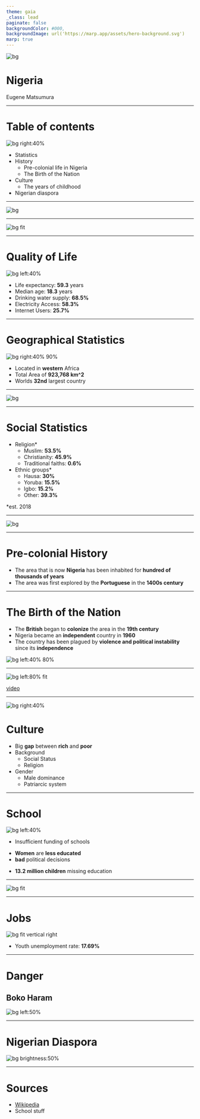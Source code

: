 ```yaml
---
theme: gaia
_class: lead
paginate: false
backgroundColor: #000,
backgroundImage: url('https://marp.app/assets/hero-background.svg')
marp: true
---
```



![bg](https://wallpapercave.com/wp/wp4213491.jpg)

# Nigeria
Eugene Matsumura

---

# Table of contents

![bg right:40%](https://media.istockphoto.com/photos/african-megacity-lagos-nigeria-picture-id1333460374?b=1&k=20&m=1333460374&s=170667a&w=0&h=zVnzkiSMy9zw4SJ46sghYy8UE08gEoSlEBbKXZJ_YQY=)

- Statistics
- History
  - Pre-colonial life in Nigeria
  - The Birth of the Nation
- Culture
  - The years of childhood
- Nigerian diaspora

---

<!-- Even though we love to draw conclusions out of intuition -->
![bg](https://preview.redd.it/8ruxxxe7d9d31.jpg?auto=webp&s=8aea753b10e0c1346031283090c9d589ae953c14)

---

<!-- it is still important to look at statistics -->
![bg fit](https://miro.medium.com/max/624/1*FAzumPnvzKUDolMG7SNcHw.png)

---

# Quality of Life

![bg left:40%](https://wp-statistics.com/wp-content/themes/site-theme/assets/img/cta-secondary.svg)

- Life expectancy: **59.3** years
- Median age: **18.3** years
- Drinking water supply: **68.5%**
- Electricity Access: **58.3%**
- Internet Users: **25.7%**

---

# Geographical Statistics

![bg right:40% 90%](https://upload.wikimedia.org/wikipedia/commons/c/c1/Nigeria_in_Africa_%28-mini_map_-rivers%29.svg)
- Located in **western** Africa
- Total Area of **923,768 km^2**
- Worlds **32nd** largest country

---

<!-- Altough we saw most of the stuff about nigeria, sadly we live in a society and therefore we must also focus on social stats -->
![bg](https://media.makeameme.org/created/social-sciences-social.jpg)

---

# Social Statistics

- Religion*
  - Muslim: **53.5%**
  - Christianity: **45.9%**
  - Traditional faiths: **0.6%**
- Ethnic groups*
  - Hausa: **30%**
  - Yoruba: **15.5%**
  - Igbo: **15.2%**
  - Other: **39.3%**

*est. 2018


---

<!-- Now let's move on to history -->
![bg](https://thumbs.dreamstime.com/b/history-etched-old-paper-scroll-vintage-clock-36388818.jpg)

---

# Pre-colonial History

- The area that is now **Nigeria** has been inhabited for **hundred of thousands of years**
- The area was first explored by the **Portuguese** in the **1400s century**

---

# The Birth of the Nation

- The **British** began to **colonize** the area in the **19th century**
- Nigeria became an **independent** country in **1960**
- The country has been plagued by **violence and political instability** since its **independence**

![bg left:40% 80%](https://i.imgflip.com/68jqoh.jpg)

---

<!-- _class: lead -->

<!-- There is also Culture in Nigeria -->
![bg left:80% fit](http://img.youtube.com/vi/9qDM6nreLDQ/0.jpg)

[video](https://youtu.be/9qDM6nreLDQ?t=30)


---

![bg right:40%](https://i.ytimg.com/vi/PKnjXPzDpRg/maxresdefault.jpg)

<!-- Although the Who wants to be a millionare show is great in nigeria, the social culture is not so great -->
# Culture

- Big **gap** between **rich** and **poor**
- Background
  - Social Status
  - Religion
- Gender
  - Male dominance
  - Patriarcic system

---

<!-- Education is also one of the big problems of nigeria -->
# School

![bg left:40%](https://upload.wikimedia.org/wikipedia/commons/1/19/Pupils_at_a_public_elementary_school_in_Kwara_State.jpg)

- Insufficient funding of schools
<!-- Patriacic System -->
- **Women** are **less educated**
- **bad** political decisions
<!-- Only 7% of Nigeria's budget invested in education -->
- **13.2 million children** missing education
<!-- and therefore out of school -->

---

<!-- It is also very hard to get a job in nigeria -->
![bg fit](https://static.boredpanda.com/blog/wp-content/uploads/2019/06/job-interview-memes-3-5d10e337b2b9e__700.jpg)

---

# Jobs
![bg fit vertical right](https://www.statista.com/graphic/1/812300/youth-unemployment-rate-in-nigeria.jpg)
<!-- The Youth unemployment rate skyrocketed in the past few years with a  steadily decreasing school attendence -->
- Youth unemployment rate: **17.69%**

---

<!-- _class: lead -->

# Danger
## Boko Haram

![bg left:50%](https://img.zeit.de/politik/ausland/2016-05/boko-haram-is-terror-nigeria/wide__450x253__mobile__scale_2)

---

<!-- _class: lead -->
# **Nigerian Diaspora**

<!-- Because it sucks in nigeria, there is nigerian diaspora -->
![bg brightness:50%](https://www.ourworld.co/wp-content/uploads/2020/05/OW-Pandemic-76-1.jpg)

---

# Sources
- [Wikipedia](https://en.wikipedia.org/wiki/Nigeria)
- School stuff